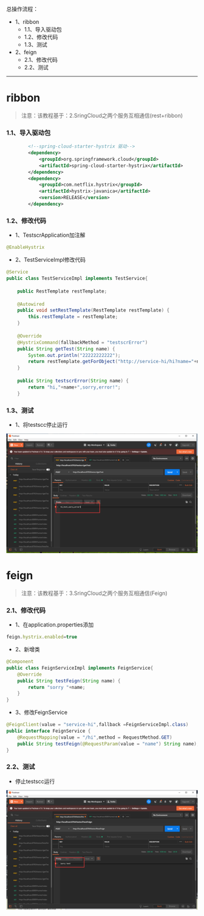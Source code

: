 总操作流程：
- 1、ribbon
    - 1.1、导入驱动包
    - 1.2、修改代码
    - 1.3、测试
- 2、feign
    - 2.1、修改代码
    - 2.2、测试

***

# ribbon

>注意：该教程基于：2.SringCloud之两个服务互相通信(rest+ribbon)

### 1.1、导入驱动包

```xml
        <!--spring-cloud-starter-hystrix 驱动-->
        <dependency>
            <groupId>org.springframework.cloud</groupId>
            <artifactId>spring-cloud-starter-hystrix</artifactId>
        </dependency>
        <dependency>
            <groupId>com.netflix.hystrix</groupId>
            <artifactId>hystrix-javanica</artifactId>
            <version>RELEASE</version>
        </dependency>
```

### 1.2、修改代码

- 1、TestscrApplication加注解

```java
@EnableHystrix
```

- 2、TestServiceImpl修改代码

```java
@Service
public class TestServiceImpl implements TestService{

    public RestTemplate restTemplate;

    @Autowired
    public void setRestTemplate(RestTemplate restTemplate) {
        this.restTemplate = restTemplate;
    }

    @Override
    @HystrixCommand(fallbackMethod = "testscrError")
    public String getTest(String name) {
        System.out.println("22222222222");
        return restTemplate.getForObject("http://service-hi/hi?name="+name,String.class);
    }

    public String testscrError(String name) {
        return "hi,"+name+",sorry,error!";
    }
```

### 1.3、测试

- 1、将testscc停止运行

![](image/4-1.png)

# feign

>注意：该教程基于：3.SringCloud之两个服务互相通信(Feign)

### 2.1、修改代码

- 1、在application.properties添加

```js
feign.hystrix.enabled=true
```

- 2、新增类

```java
@Component
public class FeignServiceImpl implements FeignService{
    @Override
    public String testFeign(String name) {
        return "sorry "+name;
    }
}
```

- 3、修改FeignService

```java
@FeignClient(value = "service-hi",fallback =FeignServiceImpl.class)
public interface FeignService {
    @RequestMapping(value = "/hi",method = RequestMethod.GET)
    public String testFeign(@RequestParam(value = "name") String name);
}
```

### 2.2、测试

- 停止testscc运行

![](image/4-2.png)